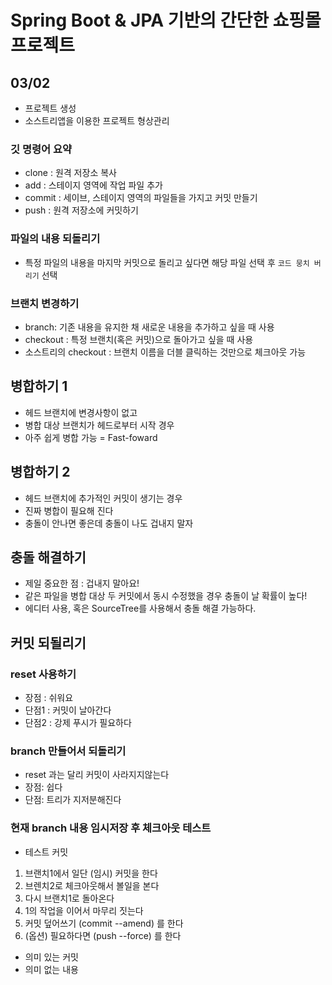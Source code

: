 # Spring Boot & JPA 기반의 간단한 쇼핑몰 프로젝트
## 03/02 
- 프로젝트 생성
- 소스트리앱을 이용한 프로젝트 형상관리 

### 깃 명령어 요약
- clone : 원격 저장소 복사
- add : 스테이지 영역에 작업 파일 추가
- commit : 세이브, 스테이지 영역의 파일들을 가지고 커밋 만들기
- push : 원격 저장소에 커밋하기

### 파일의 내용 되돌리기
- 특정 파일의 내용을 마지막 커밋으로 돌리고 싶다면 해당 파일 선택 후 `코드 뭉치 버리기` 선택

### 브랜치 변경하기
- branch: 기존 내용을 유지한 채 새로운 내용을 추가하고 싶을 때 사용
- checkout : 특정 브랜치(혹은 커밋)으로 돌아가고 싶을 때 사용
- 소스트리의 checkout : 브랜치 이름을 더블 클릭하는 것만으로 체크아웃 가능

## 병합하기 1
- 헤드 브랜치에 변경사항이 없고
- 병합 대상 브랜치가 헤드로부터 시작 경우
- 아주 쉽게 병합 가능 = Fast-foward

## 병합하기 2
- 헤드 브랜치에 추가적인 커밋이 생기는 경우
- 진짜 병합이 필요해 진다
- 충돌이 안나면 좋은데 충돌이 나도 겁내지 말자

## 충돌 해결하기
- 제일 중요한 점 : 겁내지 말아요!
- 같은 파일을 병합 대상 두 커밋에서 동시 수정했을 경우 충돌이 날 확률이 높다!
- 에디터 사용, 혹은 SourceTree를 사용해서 충돌 해결 가능하다.

## 커밋 되될리기

### reset 사용하기
- 장점 : 쉬워요
- 단점1 : 커밋이 날아간다
- 단점2 : 강제 푸시가 필요하다

### branch 만들어서 되돌리기
- reset 과는 달리 커밋이 사라지지않는다
- 장점: 쉽다
- 단점: 트리가 지저분해진다


### 현재 branch 내용 임시저장 후 체크아웃 테스트
- 테스트 커밋

1. 브랜치1에서 일단 (임시) 커밋을 한다
2. 브렌치2로 체크아웃해서 볼일을 본다
3. 다시 브랜치1로 돌아온다
4. 1의 작업을 이어서 마무리 짓는다
5. 커밋 덮어쓰기 (commit --amend) 를 한다
6. (옵션) 필요하다면 (push --force) 를 한다

- 의미 있는 커밋
- 의미 없는 내용